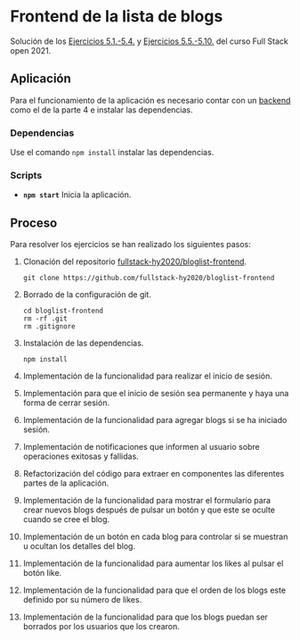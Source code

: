 # Frontend de la lista de blogs

Solución de los [Ejercicios 5.1.-5.4.](https://fullstackopen.com/es/part5/iniciar_sesion_en_la_interfaz#ejercicios-5-1-5-4) y [Ejercicios 5.5.-5.10.](https://fullstackopen.com/es/part5/props_children_y_proptypes#ejercicios-5-5-5-10) del curso Full Stack open 2021.

## Aplicación

Para el funcionamiento de la aplicación es necesario contar con un [backend](../../part4/bloglist/) como el de la parte 4 e instalar las dependencias.

### Dependencias

Use el comando `npm install` instalar las dependencias.

### Scripts

- **`npm start`** Inicia la aplicación.

## Proceso

Para resolver los ejercicios se han realizado los siguientes pasos:

1. Clonación del repositorio [fullstack-hy2020/bloglist-frontend](https://github.com/fullstack-hy2020/bloglist-frontend).

   ```
   git clone https://github.com/fullstack-hy2020/bloglist-frontend
   ```

2. Borrado de la configuración de git.

   ```
   cd bloglist-frontend
   rm -rf .git
   rm .gitignore
   ```

3. Instalación de las dependencias.

   ```
   npm install
   ```

4. Implementación de la funcionalidad para realizar el inicio de sesión.

5. Implementación para que el inicio de sesión sea permanente y haya una forma de cerrar sesión.

6. Implementación de la funcionalidad para agregar blogs si se ha iniciado sesión.

7. Implementación de notificaciones que informen al usuario sobre operaciones exitosas y fallidas.

8. Refactorización del código para extraer en componentes las diferentes partes de la aplicación.

9. Implementación de la funcionalidad para mostrar el formulario para crear nuevos blogs después de pulsar un botón y que este se oculte cuando se cree el blog.

10. Implementación de un botón en cada blog para controlar si se muestran u ocultan los detalles del blog.

11. Implementación de la funcionalidad para aumentar los likes al pulsar el botón like.

12. Implementación de la funcionalidad para que el orden de los blogs este definido por su número de likes.

13. Implementación de la funcionalidad para que los blogs puedan ser borrados por los usuarios que los crearon.
